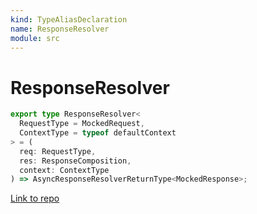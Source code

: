 ```yaml
---
kind: TypeAliasDeclaration
name: ResponseResolver
module: src
---
```


# ResponseResolver

```ts
export type ResponseResolver<
  RequestType = MockedRequest,
  ContextType = typeof defaultContext
> = (
  req: RequestType,
  res: ResponseComposition,
  context: ContextType
) => AsyncResponseResolverReturnType<MockedResponse>;
```

[Link to repo](https://github.com/mswjs/msw/blob/master/src/utils/handlers/requestHandler.ts#L48-L55)
